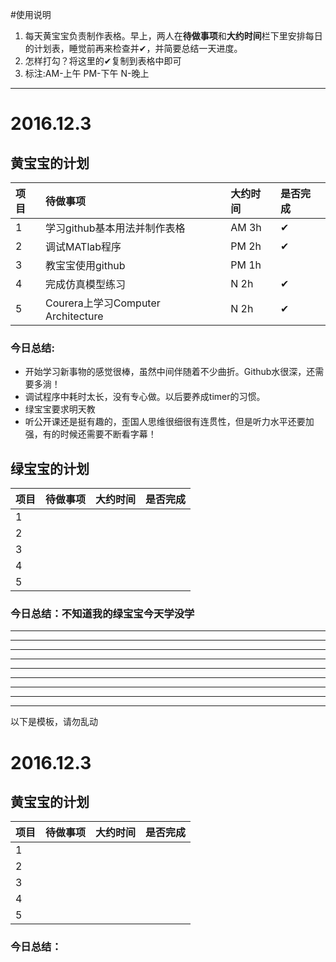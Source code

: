 #使用说明  
1. 每天黄宝宝负责制作表格。早上，两人在**待做事项**和**大约时间**栏下里安排每日的计划表，睡觉前再来检查并✔，并简要总结一天进度。
2. 怎样打勾？将这里的✔复制到表格中即可
3. 标注:AM-上午 PM-下午 N-晚上  

***
# 2016.12.3
## 黄宝宝的计划

项目|待做事项|大约时间|是否完成|
:---------------|:---------------|:---------------|:---------------|
1|学习github基本用法并制作表格|AM 3h|✔|
2|调试MATlab程序|PM 2h|✔ |
3|教宝宝使用github|PM 1h| |
4|完成仿真模型练习 |N 2h|✔|
5|Courera上学习Computer Architecture|N 2h|✔|
### 今日总结:
- 开始学习新事物的感觉很棒，虽然中间伴随着不少曲折。Github水很深，还需要多淌！ 
- 调试程序中耗时太长，没有专心做。以后要养成timer的习惯。
- 绿宝宝要求明天教
- 听公开课还是挺有趣的，歪国人思维很细很有连贯性，但是听力水平还要加强，有的时候还需要不断看字幕！


## 绿宝宝的计划

项目|待做事项|大约时间|是否完成|
:---------------|:---------------|:---------------|:---------------|
1| | | |
2| | | |
3| | | |
4| | | |
5| | | |
### 今日总结：不知道我的绿宝宝今天学没学
***
***
***
***
***
***
***
***
***
以下是模板，请勿乱动 
# 2016.12.3
## 黄宝宝的计划

项目|待做事项|大约时间|是否完成|
:---------------|:---------------|:---------------|:---------------|
1| | | |
2| | | |
3| | | |
4| | | |
5| | | |
### 今日总结：
  
  
